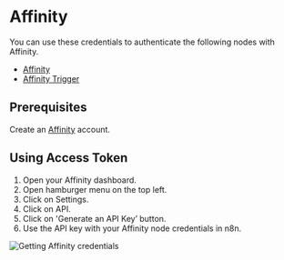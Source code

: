 # Affinity

You can use these credentials to authenticate the following nodes with Affinity.

- [Affinity](/integrations/nodes/n8n-nodes-base.affinity/)
- [Affinity Trigger](/integrations/trigger-nodes/n8n-nodes-base.affinityTrigger/)



## Prerequisites

Create an [Affinity](https://www.affinity.co/) account.

## Using Access Token

1. Open your Affinity dashboard.
2. Open hamburger menu on the top left.
3. Click on Settings.
4. Click on API.
5. Click on 'Generate an API Key’ button.
6. Use the API key with your Affinity node credentials in n8n.


![Getting Affinity credentials](/_images/integrations/credentials/affinity/using-access-token.gif)
